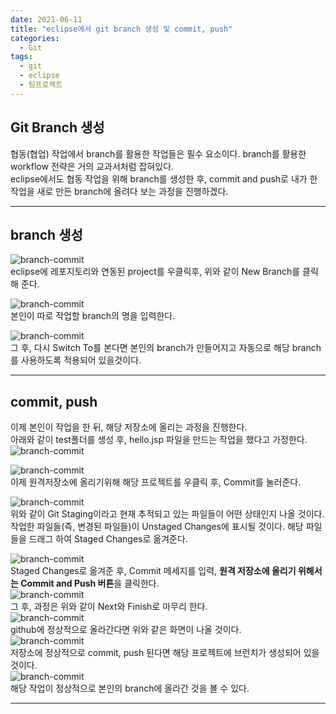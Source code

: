 ```yaml
---
date: 2021-06-11
title: "eclipse에서 git branch 생성 및 commit, push"
categories:
  - Git
tags:
  - git
  - eclipse
  - 팀프로젝트
---
```

## Git Branch 생성
협동(협업) 작업에서 branch를 활용한 작업들은 필수 요소이다. branch를 활용한 workflow 전략은 거의 교과서처럼 잡혀있다.  
eclipse에서도 협동 작업을 위해 branch를 생성한 후, commit and push로 내가 한 작업을 새로 만든 branch에 올려다 보는 과정을 진행하겠다.  

---

## branch 생성
![branch-commit](https://rnrudxo2872.github.io/assets/images/github/eclipse/branch_commit_push_1.png)  
eclipse에 레포지토리와 연동된 project를 우클릭후, 위와 같이 New Branch를 클릭해 준다.  

![branch-commit](https://rnrudxo2872.github.io/assets/images/github/eclipse/branch_commit_push_2.png)  
본인이 따로 작업할 branch의 명을 입력한다.  

![branch-commit](https://rnrudxo2872.github.io/assets/images/github/eclipse/branch_commit_push_3.png)  
그 후, 다시 Switch To를 본다면 본인의 branch가 만들어지고 자동으로 해당 branch를
사용하도록 적용되어 있을것이다.

---
## commit, push
이제 본인이 작업을 한 뒤, 해당 저장소에 올리는 과정을 진행한다.  
아래와 같이 test폴더를 생성 후, hello.jsp 파일을 만드는 작업을 했다고 가정한다.  
![branch-commit](https://rnrudxo2872.github.io/assets/images/github/eclipse/branch_commit_push_4.png)  
  

![branch-commit](https://rnrudxo2872.github.io/assets/images/github/eclipse/branch_commit_push_5.png)  
이제 원격저장소에 올리기위해 해당 프로젝트를 우클릭 후, Commit를 눌러준다.  

![branch-commit](https://rnrudxo2872.github.io/assets/images/github/eclipse/branch_commit_push_6.png)  
위와 같이 Git Staging이라고 현재 추적되고 있는 파일들이 어떤 상태인지 나올 것이다.
작업한 파일들(즉, 변경된 파일들)이 Unstaged Changes에 표시될 것이다. 해당 파일들을 드래그 하여 Staged Changes로 옮겨준다.  

![branch-commit](https://rnrudxo2872.github.io/assets/images/github/eclipse/branch_commit_push_7.png)  
Staged Changes로 옮겨준 후, Commit 메세지를 입력, **원격 저장소에 올리기 위해서는 Commit and Push 버튼**을 클릭한다.  
![branch-commit](https://rnrudxo2872.github.io/assets/images/github/eclipse/branch_commit_push_8.png)  
그 후, 과정은 위와 같이 Next와 Finish로 마무리 한다.  
![branch-commit](https://rnrudxo2872.github.io/assets/images/github/eclipse/branch_commit_push_9.png)  
github에 정상적으로 올라간다면 위와 같은 화면이 나올 것이다.  
![branch-commit](https://rnrudxo2872.github.io/assets/images/github/eclipse/branch_commit_push_10.png)  
저장소에 정상적으로 commit, push 된다면 해당 프로젝트에 브런치가 생성되어 있을 것이다.  
![branch-commit](https://rnrudxo2872.github.io/assets/images/github/eclipse/branch_commit_push_11.png)  
해당 작업이 정상적으로 본인의 branch에 올라간 것을 볼 수 있다.

---

#
